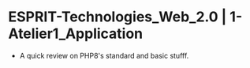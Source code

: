 # ESPRIT-Technologies_Web_2.0 | 1-Atelier1_Application

- A quick review on PHP8's standard and basic stufff.
